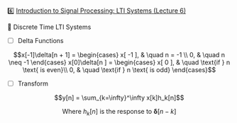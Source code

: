 :six: [Introduction to Signal Processing: LTI Systems (Lecture 6)](https://youtu.be/x5wtnbIQ0Lk)

:round_pushpin: Discrete Time LTI Systems

- [ ] Delta Functions

```math
x[-1]\delta[n + 1] =
  \begin{cases}
    x[ -1 ],   & \quad n = -1 \\
    0,         & \quad n \neq -1
  \end{cases}
x[0]\delta[n ] =
  \begin{cases}
    x[ 0 ],   & \quad \text{if } n \text{ is even}\\
    0,        & \quad \text{if } n \text{ is odd}
  \end{cases}
```


- [ ] Transform

```math
y[n] = \sum_{k=\infty}^\infty x[k]h_k[n]
```



```math
\text{Where } h_k[n] \text{ is the response to } \boldsymbol{\delta}[ n - k]
```


